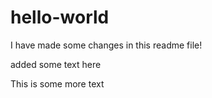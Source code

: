 # hello-world
I have made some changes in this readme file!

added some text here

This is some more text
